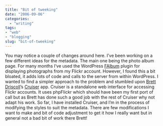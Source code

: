 ```yaml
---
title: "Bit of tweeking"
date: "2006-09-06"
categories: 
  - "writing"
tags:
- "web"
- "blogging"
slug: "bit-of-tweeking"
---
```


You may notice a couple of changes around here. I’ve been working on a few different ideas for the metadata. The main one being the photo album page. For many months I’ve used the WordPress [FAlbum](https://www.worrad.com/) plugin for displaying photographs from my Flickr account. However, I found this a bit bloated, it adds lots of code and calls to the server from within WordPress. I wanted to find a simpler approach to the problem and stumbled upon [Brett Driscoll](https://www.brettdriscoll.com/)’s [Cruiser](https://www.getcruiser.com/) app. Cruiser is a standalone web interface for accessing Flickr accounts. It uses phpFlickr which should have been my first port of call but as Brett has done such a good job with the rest of Cruiser why not adapt his work. So far, I have installed Cruiser, and I’m in the process of modifying the styles to suit the metadata. There are few modifications I want to make and bit of code adjustment to get it how I really want but in general not a bad bit of work there Brett!

